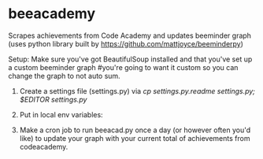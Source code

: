 beeacademy
==========

Scrapes achievements from Code Academy and updates beeminder graph (uses python library built by https://github.com/mattjoyce/beeminderpy)

Setup: Make sure you've got BeautifulSoup installed and that you've set up a custom beeminder graph #you're going to want it custom so you can change the graph to not auto sum.

1. Create a settings file (settings.py) via *cp settings.py.readme settings.py; $EDITOR settings.py*

2. Put in local env variables: 

3. Make a cron job to run beeacad.py once a day (or however often you'd like) to update your graph with your current total of achievements from codeacademy.

 
